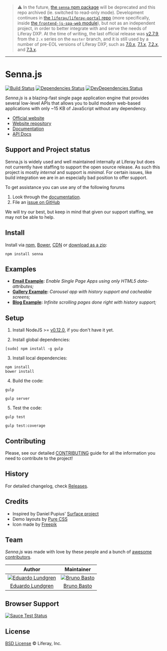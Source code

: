 > :warning: In the future, [the `senna` npm package](https://npmjs.com/package/senna) will be deprecated and this repo archived (ie. switched to read-only mode). Development continues in [the `liferay/liferay-portal` repo](https://github.com/liferay/liferay-portal) (more specifically, inside [the `frontend-js-spa-web` module](https://github.com/liferay/liferay-portal/tree/master/modules/apps/frontend-js/frontend-js-spa-web)), but not as an independent project, in order to better integrate with and serve the needs of Liferay DXP. At the time of writing, the last official release was [v2.7.9](https://github.com/liferay/senna.js/tree/v2.7.9), from the `2.x` series on the `master` branch, and it is still used by a number of pre-EOL versions of Liferay DXP, such as [7.0.x](https://github.com/liferay/liferay-portal/blob/6b14c8e0496926309a5fac347cb2d342d7412c1f/modules/apps/foundation/frontend-js/frontend-js-spa-web/package.json#L6), [7.1.x](https://github.com/liferay/liferay-portal/blob/d9a4b24bf1871d509c2bb12e38669bb8552db1a5/modules/apps/frontend-js/frontend-js-spa-web/package.json#L17), [7.2.x](https://github.com/liferay/liferay-portal/blob/ded0e9390637985231e962e4ad4cfa4639eabb26/modules/apps/frontend-js/frontend-js-spa-web/package.json#L6), and [7.3.x](https://github.com/liferay/liferay-portal/blob/c940e8fd455d59fe05fd2038410070412411947c/modules/apps/frontend-js/frontend-js-spa-web/package.json#L6).

---

# Senna.js

[![Build Status](http://img.shields.io/travis/liferay/senna.js/master.svg?style=flat)](https://travis-ci.org/liferay/senna.js)
[![Dependencies Status](http://img.shields.io/david/liferay/senna.js.svg?style=flat)](https://david-dm.org/liferay/senna.js#info=dependencies)
[![DevDependencies Status](http://img.shields.io/david/dev/liferay/senna.js.svg?style=flat)](https://david-dm.org/liferay/senna.js#info=devDependencies)

*Senna.js* is a blazing-fast single page application engine that provides several low-level APIs that allows you to build modern web-based applications with only ~15 KB of JavaScript without any dependency.

* [Official website](http://sennajs.com)
* [Website repository](https://github.com/liferay/sennajs.com)
* [Documentation](http://sennajs.com/docs/)
* [API Docs](http://sennajs.com/api/)

## Support and Project status

Senna.js is widely used and well maintained internally at Liferay but
does not currently have staffing to support the open source release.  As such
this project is mostly _internal_ and support is _minimal_.  For certain
issues, like build integration we are in an especially bad position to offer
support.

To get assistance you can use any of the following forums

1. Look through the [documentation](https://sennajs.com).
2. File an [issue on GitHub](https://github.com/liferay/senna.js/issues)

We will try our best, but keep in mind that given our support staffing, we may
not be able to help.

## Install

Install via [npm](https://www.npmjs.com/), [Bower](http://bower.io/), [CDN](http://www.jsdelivr.com/projects/senna.js) or
[download as a zip](https://github.com/liferay/senna.js/archive/master.zip):

```
npm install senna
```

## Examples

* **[Email Example](http://sennajs.com/examples/email):** *Enable Single Page Apps using only HTML5 data-attributes;*
* **[Gallery Example](http://sennajs.com/examples/gallery):** *Carousel app with history support and cacheable screens;*
* **[Blog Example](http://sennajs.com/examples/blog):** *Infinite scrolling pages done right with history support;*

## Setup

1. Install NodeJS >= [v0.12.0](http://nodejs.org/dist/v0.12.0/), if you don't have it yet.

2. Install global dependencies:

  ```
  [sudo] npm install -g gulp
  ```

3. Install local dependencies:

  ```
  npm install
  bower install
  ```

4. Build the code:

  ```
  gulp
  ```

  ```
  gulp server
  ```

5. Test the code:

  ```
  gulp test
  ```

  ```
  gulp test:coverage
  ```

## Contributing

Please, see our detailed [CONTRIBUTING](https://github.com/liferay/senna.js/blob/master/CONTRIBUTING.md) guide for all the information you need to contribute to the project!

## History

For detailed changelog, check [Releases](https://github.com/liferay/senna.js/releases).

## Credits

* Inspired by Daniel Pupius' [Surface project](https://github.com/dpup/surface)
* Demo layouts by [Pure CSS](http://purecss.io/)
* Icon made by [Freepik](http://www.freepik.com)

## Team

*Senna.js* was made with love by these people and a bunch of [awesome contributors](https://github.com/liferay/senna.js/graphs/contributors).

| Author | Maintainer |
|:-:|:-:|
| [![Eduardo Lundgren](https://avatars3.githubusercontent.com/u/113087?s=70)](https://github.com/eduardolundgren) | [![Bruno Basto](https://avatars1.githubusercontent.com/u/156388?s=70)](https://github.com/brunobasto) |
| [Eduardo Lundgren](https://github.com/eduardolundgren) | [Bruno Basto](https://github.com/brunobasto) |

## Browser Support

[![Sauce Test Status](https://saucelabs.com/browser-matrix/senna.svg)](https://travis-ci.org/liferay/senna.js)

## License

[BSD License](https://github.com/liferay/senna.js/blob/master/LICENSE.md) © Liferay, Inc.
